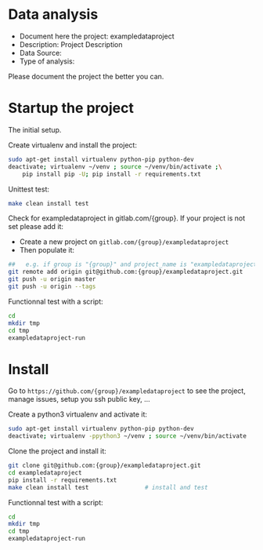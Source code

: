 # Data analysis
- Document here the project: exampledataproject
- Description: Project Description
- Data Source:
- Type of analysis:

Please document the project the better you can.

# Startup the project

The initial setup.

Create virtualenv and install the project:
```bash
sudo apt-get install virtualenv python-pip python-dev
deactivate; virtualenv ~/venv ; source ~/venv/bin/activate ;\
    pip install pip -U; pip install -r requirements.txt
```

Unittest test:
```bash
make clean install test
```

Check for exampledataproject in gitlab.com/{group}.
If your project is not set please add it:

- Create a new project on `gitlab.com/{group}/exampledataproject`
- Then populate it:

```bash
##   e.g. if group is "{group}" and project_name is "exampledataproject"
git remote add origin git@github.com:{group}/exampledataproject.git
git push -u origin master
git push -u origin --tags
```

Functionnal test with a script:

```bash
cd
mkdir tmp
cd tmp
exampledataproject-run
```

# Install

Go to `https://github.com/{group}/exampledataproject` to see the project, manage issues,
setup you ssh public key, ...

Create a python3 virtualenv and activate it:

```bash
sudo apt-get install virtualenv python-pip python-dev
deactivate; virtualenv -ppython3 ~/venv ; source ~/venv/bin/activate
```

Clone the project and install it:

```bash
git clone git@github.com:{group}/exampledataproject.git
cd exampledataproject
pip install -r requirements.txt
make clean install test                # install and test
```
Functionnal test with a script:

```bash
cd
mkdir tmp
cd tmp
exampledataproject-run
```
